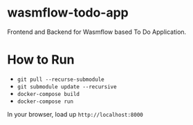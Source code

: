 # wasmflow-todo-app
Frontend and Backend for Wasmflow based To Do Application.

# How to Run
- `git pull --recurse-submodule`
- `git submodule update --recursive`
- `docker-compose build`
- `docker-compose run`

In your browser, load up `http://localhost:8000`
